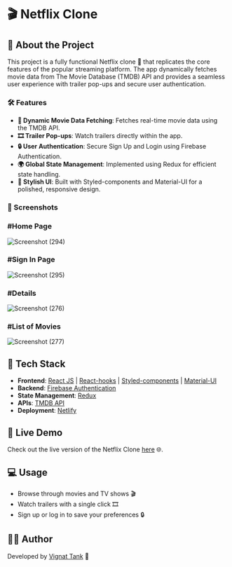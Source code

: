 # 🎬 Netflix Clone

## 🚀 About the Project

This project is a fully functional Netflix clone 🎥 that replicates the core features of the popular streaming platform. The app dynamically fetches movie data from The Movie Database (TMDB) API and provides a seamless user experience with trailer pop-ups and secure user authentication.

### 🛠️ Features

- **🔄 Dynamic Movie Data Fetching**: Fetches real-time movie data using the TMDB API.
- **🎞️ Trailer Pop-ups**: Watch trailers directly within the app.
- **🔒 User Authentication**: Secure Sign Up and Login using Firebase Authentication.
- **🌍 Global State Management**: Implemented using Redux for efficient state handling.
- **🎨 Stylish UI**: Built with Styled-components and Material-UI for a polished, responsive design.

### 📸 Screenshots
<h3> #Home Page </h3>

![Screenshot (294)](https://user-images.githubusercontent.com/102823769/176952259-f144a733-00da-4b78-b871-8bab2a2a5d21.png)

<h3> #Sign In Page </h3>

![Screenshot (295)](https://user-images.githubusercontent.com/102823769/176952278-2d343522-9805-4f10-b98c-dc39a745261c.png)

<h3> #Details </h3>

![Screenshot (276)](https://user-images.githubusercontent.com/102823769/176610769-1c90d1e0-ee0f-4d9e-8a30-960fcd95caac.png)

<h3> #List of Movies </h3>

![Screenshot (277)](https://user-images.githubusercontent.com/102823769/176611209-816602b1-d0b2-4b9b-992e-0c6255a2da01.png)

## 🧰 Tech Stack

- **Frontend**: [React JS](https://reactjs.org/) | [React-hooks](https://reactjs.org/docs/hooks-intro.html) | [Styled-components](https://styled-components.com/) | [Material-UI](https://mui.com/)
- **Backend**: [Firebase Authentication](https://firebase.google.com/products/auth)
- **State Management**: [Redux](https://redux.js.org/)
- **APIs**: [TMDB API](https://www.themoviedb.org/documentation/api)
- **Deployment**: [Netlify](https://www.netlify.com/)

## 🚀 Live Demo

Check out the live version of the Netflix Clone [here](https://your-netflix-clone.netlify.app) 🌐.


## 💻 Usage

- Browse through movies and TV shows 🎬
- Watch trailers with a single click 🎞️
- Sign up or log in to save your preferences 🔒


## 👨‍💻 Author

Developed by [Vignat Tank](https://github.com/Vignat0905) 🚀
